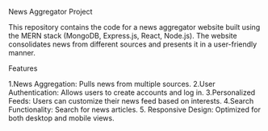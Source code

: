 News Aggregator Project

This repository contains the code for a news aggregator website built using the MERN stack (MongoDB, Express.js, React, Node.js). The website consolidates news from different sources and presents it in a user-friendly manner.

Features

1.News Aggregation: Pulls news from multiple sources.
2.User Authentication: Allows users to create accounts and log in.
3.Personalized Feeds: Users can customize their news feed based on interests.
4.Search Functionality: Search for news articles.
5. Responsive Design: Optimized for both desktop and mobile views.
